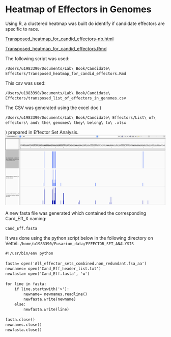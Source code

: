 # Heatmap of Effectors in Genomes

Using R, a clustered heatmap was built do identify if candidate effectors are specific to race. 

[Transposed_heatmap_for_candid_effectors-nb.html](./file/Transposed_heatmap_for_candid_effectors-nb.html)

[Transposed_heatmap_for_candid_effectors.Rmd](./file/Transposed_heatmap_for_candid_effectors.Rmd)

The following script was used: 

```
/Users/u1983390/Documents/Lab\ Book/Candidate\ Effectors/Transposed_heatmap_for_candid_effectors.Rmd 
```

This csv was used: 

```
/Users/u1983390/Documents/Lab\ Book/Candidate\ Effectors/transposed_list_of_effectors_in_genomes.csv
```

The CSV was generated using the excel doc (

```
/Users/u1983390/Documents/Lab\ Book/Candidate\ Effectors/List\ of\ effectors\ and\ the\ genomes\ they\ belong\ to\ .xlsx
```

) prepared in Effector Set Analysis. 
![image.png](image/image.png)

A new fasta file was generated which contained the corresponding Card_Eff_X naming: 

```
Cand_Eff.fasta
```

It was done using the python script below in the following directory on Vettel: `/home/u1983390/Fusarium_data/EFFECTOR_SET_ANALYSIS`

```
#!/usr/bin/env python

fasta= open('All_effector_sets_combined.non_redundant.fsa_aa')
newnames= open('Cand_Eff_header_list.txt')
newfasta= open('Cand_Eff.fasta', 'w')

for line in fasta:
    if line.startswith('>'):
        newname= newnames.readline()
        newfasta.write(newname)
    else:
        newfasta.write(line)

fasta.close()
newnames.close()
newfasta.close()
```
